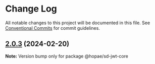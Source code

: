 # Change Log

All notable changes to this project will be documented in this file.
See [Conventional Commits](https://conventionalcommits.org) for commit guidelines.

## [2.0.3](https://github.com/openwallet-foundation-labs/sd-jwt-js/compare/v2.0.2...v2.0.3) (2024-02-20)

**Note:** Version bump only for package @hopae/sd-jwt-core
